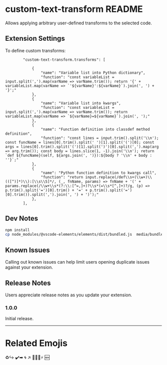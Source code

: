 # custom-text-transform README

Allows applying arbitrary user-defined transforms to the selected code.

## Extension Settings

To define custom transforms:
```
        "custom-text-transform.transforms": [
        
            {
                "name": "Variable list into Python dictionary",
                "function": "const variableList = input.split(',').map(varName => varName.trim()); return '{' + variableList.map(varName => `'${varName}':${varName}`).join(', ') + '}';"
            },
            {
                "name": "Variable list into kwargs",
                "function": "const variableList = input.split(',').map(varName => varName.trim()); return variableList.map(varName => `${varName}=${varName}`).join(', ');"
            },
            {
                "name": "Function definition into classdef method definition",
                "function": "const lines = input.trim().split('\\n'); const funcName = lines[0].trim().split(' ')[1].split('(')[0]; const args = lines[0].trim().split('(')[1].split(')')[0].split(',').map(arg => arg.trim()); const body = lines.slice(1, -1).join('\\n'); return `def ${funcName}(self, ${args.join(', ')}):${body ? '\\n' + body : ''}`;"
            },
            {
                "name": "Python function definition to kwargs call",
                "function": "return input.replace(/def\\s+(\\w+)\\(([^)]*)\\):[\\s\\S]*/, (_, fnName, params) => fnName + '(' + params.replace(/\\w+\\s*(?:\\:[^=,]+)?\\s*(=\\s*[^,]+)?/g, (p) => p.trim().split('=')[0].trim() + '=' + p.trim().split('=')[0].trim()).split(',').join(', ') + ')');"
            },
        ],

```

## Dev Notes

```bash
npm install
cp node_modules/@vscode-elements/elements/dist/bundled.js  media/bundled.js

```

## Known Issues

Calling out known issues can help limit users opening duplicate issues against your extension.

## Release Notes

Users appreciate release notes as you update your extension.

### 1.0.0

Initial release.

---

# Related Emojis

♻↪️
✔️➡
🌀
↗
🌟✨💫⚡
🆕


